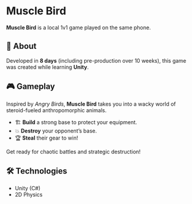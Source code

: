 # Muscle Bird

**Muscle Bird** is a local 1v1 game played on the same phone.

## 📌 About  
Developed in **8 days** (including pre-production over 10 weeks), this game was created while learning **Unity**.

## 🎮 Gameplay  
Inspired by *Angry Birds*, **Muscle Bird** takes you into a wacky world of steroid-fueled anthropomorphic animals.  

- 🏗️ **Build** a strong base to protect your equipment.  
- 💥 **Destroy** your opponent’s base.  
- 🏆 **Steal** their gear to win!  

Get ready for chaotic battles and strategic destruction!

## 🛠️ Technologies  
- Unity (C#)  
- 2D Physics 
